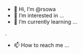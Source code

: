 - 👋 Hi, I’m @rsowa
- 👀 I’m interested in ...
- 🌱 I’m currently learning ...

.
- 📫 How to reach me ...

<!---
rsowa/rsowa is a ✨ special ✨ repository because its `README.md` (this file) appears on your GitHub profile.
You can click the Preview link to take a look at your changes.
--->
